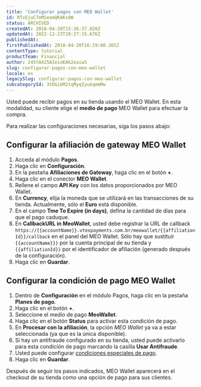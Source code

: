 ```yaml
---
title: 'Configurar pagos con MEO Wallet'
id: RTxEjuC7eMSeamQKAKs0W
status: ARCHIVED
createdAt: 2018-04-20T15:36:37.820Z
updatedAt: 2022-12-23T20:27:15.676Z
publishedAt: 
firstPublishedAt: 2018-04-20T16:19:00.365Z
contentType: tutorial
productTeam: Financial
author: 245tA425AIeioKAk2eaiwS
slug: configurar-pagos-con-meo-wallet
locale: es
legacySlug: configurar-pagos-con-meo-wallet
subcategoryId: 3tDGibM2tqMyqIyukqmmMw
---
```


Usted puede recibir pagos en su tienda usando el MEO Wallet. En esta modalidad, su cliente elige el __medio de pago__ MEO Wallet para efectuar la compra.

Para realizar las configuraciones necesarias, siga los pasos abajo:

## Configurar la afiliación de gateway MEO Wallet
1. Acceda al módulo __Pagos__.
2. Haga clic en __Configuración__.
3. En la pestaña __Afiliaciones de Gateway__, haga clic en el botón __+__.
4. Haga clic en el conector __MEO Wallet__.
5. Rellene el campo __API Key__ con los datos proporcionados por MEO Wallet.
6. En __Currency__, elija la moneda que se utilizará en las transacciones de su tienda. Actualmente, sólo el __Euro__ está disponible.
7. En el campo __Tme To Expire (in days)__, defina la cantidad de días para que el pago caduque.
8. En __CallbackURL in MeoWallet__, usted debe registrar la URL de callback `https://{{accountName}}.vtexpayments.com.br/meowallet/{{affiliationId}}/callback` en el panel del MEO Wallet. Sólo hay que sustituir `{{accountName}}}` por la cuenta principal de su tienda y `{{affiliationId}}` por el identificador de afiliación (generado después de la configuración).
9. Haga clic en __Guardar__.

## Configurar la condición de pago MEO Wallet
1. Dentro de __Configuración__  en el módulo Pagos, haga clic en la pestaña __Planes de pago__.
2. Haga clic en el botón __+__.
3. Seleccione el medio de pago __MeoWallet__.
4. Haga clic en el botón __Status__ para activar esta condición de pago.
5. En __Procesar con la afiliación__, la opción _MEO Wallet_ ya va a estar seleccionada (ya que es la única disponible).
6. Si hay un antifraude configurado en su tienda, usted puede activarlo para esta condición de pago marcando la casilla __Usar Antifraude__.
7. Usted puede configurar [condiciones especiales de pago](/es/tutorial/condiciones-especiales).
8. Haga clic en __Guardar__.

Después de seguir los pasos indicados, MEO Wallet aparecerá en el checkout de su tienda como una opción de pago para sus clientes.
